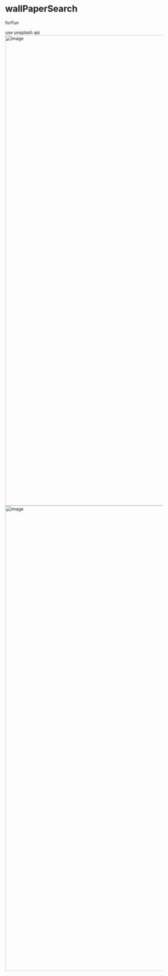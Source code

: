 # wallPaperSearch
forFun

use unsplash api
<img width="1498" alt="image" src="https://github.com/Bearbbcjtc/wallPaperSearch/assets/93288472/4c74f9aa-14d1-4f65-b1a4-937ca04208a3">
<img width="1481" alt="image" src="https://github.com/Bearbbcjtc/wallPaperSearch/assets/93288472/dbfcac39-2742-49d2-8b91-7c3b7de2d52e">
